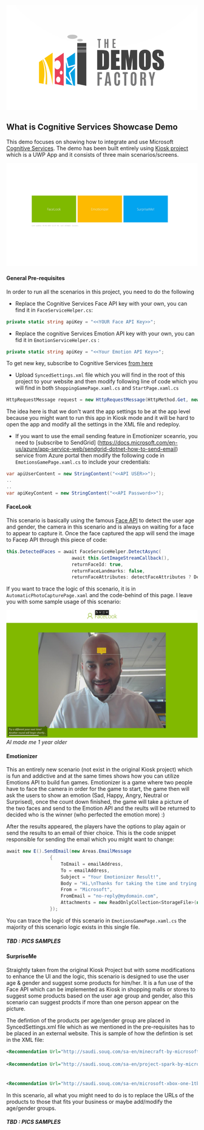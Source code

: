 ![Demos Factory](assets/logo.png)
## What is Cognitive Services Showcase Demo

This demo focuses on showing how to integrate and use Microsoft [Cognitive Services](https://www.microsoft.com/cognitive-services/en-us/). The demo has been built entirely using [Kiosk project](https://github.com/Microsoft/Cognitive-Samples-IntelligentKiosk) which is a UWP App and it consists of three main scenarios/screens. 


![Main Screen](assets/1.JPG)

#### General Pre-requisites

In order to run all the scenarios in this project, you need to do the following

- Replace the Cognitive Services Face API key with your own, you can find it in `FaceServiceHelper.cs`:

```csharp
private static string apiKey = "<<YOUR Face API Key>>";

```


- Replace the cognitive Services Emotion API key with your own, you can fid it in `EmotionServiceHelper.cs` :

```csharp
private static string apiKey = "<<Your Emotion API Key>>";

```

To get new key, subscribe to Cognitive Services [from here](https://www.microsoft.com/cognitive-services/en-US/sign-up?ReturnUrl=/cognitive-services/en-us/subscriptions)

- Upload `SyncedSettings.xml` file which you will find in the root of this project to your website and then modify following line of code which you will find in both `ShoppingGamePage.xaml.cs` and `StartPage.xaml.cs` 

```csharp
HttpRequestMessage request = new HttpRequestMessage(HttpMethod.Get, new Uri("<<URL TO Your SyncedSettings.xml>>"));

```

The idea here is that we don't want the app settings to be at the app level because you might want to run this app in Kiosk mode and it will be hard to open the app and modify all the settings in the XML file and redeploy.


- If you want to use the email sending feature in Emotionizer sceanrio, you need to [subscribe to SendGrid] (https://docs.microsoft.com/en-us/azure/app-service-web/sendgrid-dotnet-how-to-send-email) service from Azure portal then modify the following code in `EmotionsGamePage.xaml.cs` to include your credentials: 

```csharp
var apiUserContent = new StringContent("<<API USER>>"); 
..
..
var apiKeyContent = new StringContent("<<API Password>>");

```




#### FaceLook

This scenario is basically using the famous [Face API](https://www.microsoft.com/cognitive-services/en-us/face-api) to detect the user age and gender, the camera in this scenario and is always on waiting for a face to appear to capture it. Once the face captured the app will send the image to Facep API through this piece of code: 

```csharp
this.DetectedFaces = await FaceServiceHelper.DetectAsync(
                        await this.GetImageStreamCallback(),
                        returnFaceId: true,
                        returnFaceLandmarks: false,
                        returnFaceAttributes: detectFaceAttributes ? DefaultFaceAttributeTypes : null);
```

If you want to trace the logic of this scenario, it is in `AutomaticPhotoCapturePage.xaml` and the code-behind of this page. I leave you with some sample usage of this scenario:

![AI makes me 1 year older](assets/2.JPG)
*AI made me 1 year older*


 
#### Emotionizer 

This an entirely new scenario (not exist in the original Kiosk project) which is fun and addictive and at the same times shows how you can utilize Emotions API to build fun games. Emotionizer is a game where two people have to face the camera in order for the game to start, the game then will ask the users to show an emotion (Sad, Happy, Angry, Neutral or Surprised), once the count down finished, the game will take a picture of the two faces and send to the Emotion API and the reults will be returned to decided who is the winner (who perfected the emotion more)  :)

After the results appeared, the players have the options to play again or send the results to an email of thier choice. This is the code snippet responsible for sending the email which you might want to change:

```csharp
await new E().SendEmail(new Areas.EmailMessage
                {
                    ToEmail = emailAddress,
                    To = emailAddress,
                    Subject = "Your Emotionizer Result!",
                    Body = "Hi,\nThanks for taking the time and trying Emotionizer game at Microsoft Arabia office. Emotionizer game is built using Cognitive Services, an API - based service that allow you to bring the power of AI and Machine Learning into your App. Learn more here: https://www.microsoft.com/cognitive-services.\n\n Attached you will find your result.\nRegards,",
                    From = "Microsoft",
                    FromEmail = "no-reply@mydomain.com",
                    Attachments = new ReadOnlyCollection<StorageFile>(new List<StorageFile> { { imgFile } })
                });

```

You can trace the logic of this scenario in `EmotionsGamePage.xaml.cs` the majority of this scenario logic exists in this single file.

##### TBD : PICS SAMPLES


#### SurpriseMe
Straightly taken from the original Kiosk Project but with some modifications to enhance the UI and the logic, this scenario is designed to use the user age & gender and suggest some products for him/her. It is a fun use of the Face API which can be implemented as Kiosk in shopping malls or stores to suggest some products based on the user age group and gender, also this scenario can suggest prodcts if more than one person appear on the picture.

The defintion of the products per age/gender group are placed in SyncedSettings.xml file which as we mentioned in the pre-requisites has to be placed in an external website. This is sample of how the defintion is set in the XML file:

```xml
<Recommendation Url="http://saudi.souq.com/sa-en/minecraft-by-microsoft-for-xbox-one-xbox-one-13466600004/u/" Id="MaleYoungerThan12"/>

<Recommendation Url="http://saudi.souq.com/sa-en/project-spark-by-microsoft-for-xbox-one-xbox-one-14644700004/u/" Id="FemaleYoungerThan12"/>


<Recommendation Url="http://saudi.souq.com/sa-en/microsoft-xbox-one-1tb-console-with-the-division-game-+-3-months-live-gold-membership-+-gears-of-war-ultimate-edition-4048900006/u/" Id="ChildWithOneOrMoreAdults">

```

In this scenario, all what you might need to do is to replace the URLs of the products to those that fits your business or maybe add/modify the age/gender groups.

##### TBD : PICS SAMPLES


